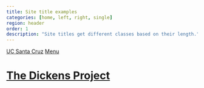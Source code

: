 ```yaml
---
title: Site title examples
categories: [home, left, right, single]
region: header
order: 1
description: "Site titles get different classes based on their length."
---
```


<!-- <h2>Standard (no class)</h2> -->
<div class="row names">
<div class="campus-name">
  <a class="campus-logo" href="http://www.ucsc.edu/index.html" id="logo">UC Santa Cruz</a> <a class="mobile-menu" href="#mainNav">Menu</a>
</div>  
<div class="site-name">
  <h1><a href="index.html" title="Dickents Project">The Dickens Project</a></h1>
</div>
</div>

<!-- 
<hr />

<h2>.title-xlarge</h2>
<div class="row names">
<div class="campus-name">
  <a class="campus-logo" href="http://www.ucsc.edu/index.html" id="logo">UC Santa Cruz</a> <a class="mobile-menu" href="#mainNav">Menu</a>
</div>  
<div class="site-name">
  <h1 class="title-xlarge"><a href="index.html">Undergraduate Admissions</a></h1>
</div>
</div>
<div class="row names">
<div class="campus-name">
  <a class="campus-logo" href="http://www.ucsc.edu/index.html" id="logo">UC Santa Cruz</a> <a class="mobile-menu" href="#mainNav" style="display: none;">Menu</a>
</div>  
<div class="site-name">
  <h1 class="title-xlarge"><a href="index.html" title="History of Consciousness Home">History of Consciousness</a></h1>
</div>
</div>


<hr />
<h2>.title-long</h2>
<div class="row names">
<div class="campus-name">
  <a class="campus-logo" href="http://www.ucsc.edu/index.html" id="logo">UC Santa Cruz</a> <a class="mobile-menu" href="#mainNav" style="display: none;">Menu</a>
</div>  
<div class="site-name">
  
  <p class="title-long" id="site-title"><a href="index.html">Academic Business Officers Group</a></p>
</div>
</div>
<div class="row names">
<div class="campus-name">
  <a class="campus-logo" href="http://www.ucsc.edu/index.html" id="logo">UC Santa Cruz</a> <a class="mobile-menu" href="#mainNav" style="display: none;">Menu</a>
</div>  
<div class="site-name">
  
  <p class="title-long" id="site-title"><a href="index.html">Campus Curriculum &amp; Leave Planning&nbsp; (CCLP)</a></p>
</div>
</div>



<hr />
<h2>.title-extra-long</h2>
<div class="row names">
<div class="campus-name">
  <a class="campus-logo" href="http://www.ucsc.edu/index.html" id="logo">UC Santa Cruz</a> <a class="mobile-menu" href="#mainNav">Menu</a>
</div>  
<div class="site-name">
  <h1 class="title-mega-long" id="site-title"><a href="index.html">Campus Provost and Executive Vice Chancellor Galloway</a></h1>
</div>
</div>

<hr />
<h2>.title-super-long</h2>
<div class="row names">
<div class="campus-name">
  <a class="campus-logo" href="http://www.ucsc.edu/index.html" id="logo">UC Santa Cruz</a> <a class="mobile-menu" href="#mainNav">Menu</a>
</div>  
<div class="site-name">
  <p class="title-super-long" id="site-title"><a href="index.html">COSMOS -&nbsp;The California State Summer School for Mathematics and Science</a></p>
</div>
</div>
<div class="row names">
<div class="campus-name">
  <a class="campus-logo" href="http://www.ucsc.edu/index.html" id="logo">UC Santa Cruz</a> <a class="mobile-menu" href="#mainNav" style="display: none;">Menu</a>
</div>  
<div class="site-name">
  <p class="title-super-long" id="site-title"><span><a href="index.html">Physical &amp; Biological Sciences Undergraduate Affairs</a></span></p>
</div>
</div>  


 -->